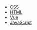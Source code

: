 - [CSS](/前端/CSS/CSS汇总笔记.md)
- [HTML](/前端/HTML/Html.md)
- [Vue](前端/Vue/1.初识Vue.md)
- [JavaScript](前端/JavaScript/Js笔记汇总.md)
